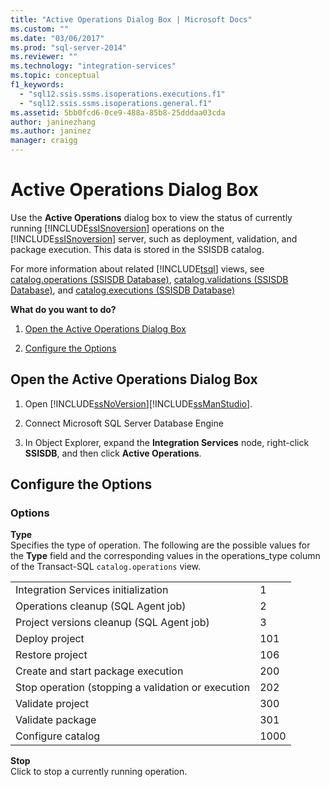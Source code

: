 ```yaml
---
title: "Active Operations Dialog Box | Microsoft Docs"
ms.custom: ""
ms.date: "03/06/2017"
ms.prod: "sql-server-2014"
ms.reviewer: ""
ms.technology: "integration-services"
ms.topic: conceptual
f1_keywords: 
  - "sql12.ssis.ssms.isoperations.executions.f1"
  - "sql12.ssis.ssms.isoperations.general.f1"
ms.assetid: 5bb0fcd6-0ce9-488a-85b8-25dddaa03cda
author: janinezhang
ms.author: janinez
manager: craigg
---
```

# Active Operations Dialog Box
  Use the **Active Operations** dialog box to view the status of currently running [!INCLUDE[ssISnoversion](../includes/ssisnoversion-md.md)] operations on the [!INCLUDE[ssISnoversion](../includes/ssisnoversion-md.md)] server, such as deployment, validation, and package execution. This data is stored in the SSISDB catalog.  
  
 For more information about related [!INCLUDE[tsql](../includes/tsql-md.md)] views, see [catalog.operations &#40;SSISDB Database&#41;](/sql/integration-services/system-views/catalog-operations-ssisdb-database), [catalog.validations &#40;SSISDB Database&#41;](/sql/integration-services/system-views/catalog-validations-ssisdb-database), and [catalog.executions &#40;SSISDB Database&#41;](/sql/integration-services/system-views/catalog-executions-ssisdb-database)  
  
 **What do you want to do?**  
  
1.  [Open the Active Operations Dialog Box](#open_dialog)  
  
2.  [Configure the Options](#options)  
  
##  <a name="open_dialog"></a> Open the Active Operations Dialog Box  
  
1.  Open [!INCLUDE[ssNoVersion](../includes/ssnoversion-md.md)][!INCLUDE[ssManStudio](../includes/ssmanstudio-md.md)].  
  
2.  Connect Microsoft SQL Server Database Engine  
  
3.  In Object Explorer, expand the **Integration Services** node, right-click **SSISDB**, and then click **Active Operations**.  
  
##  <a name="options"></a> Configure the Options  
  
### Options  
 **Type**  
 Specifies the type of operation. The following are the possible values for the **Type** field and the corresponding values in the operations_type column of the Transact-SQL `catalog.operations` view.  
  
|||  
|-|-|  
|Integration Services initialization|1|  
|Operations cleanup (SQL Agent job)|2|  
|Project versions cleanup (SQL Agent job)|3|  
|Deploy project|101|  
|Restore project|106|  
|Create and start package execution|200|  
|Stop operation (stopping a validation or execution|202|  
|Validate project|300|  
|Validate package|301|  
|Configure catalog|1000|  
  
 **Stop**  
 Click to stop a currently running operation.  
  
  
